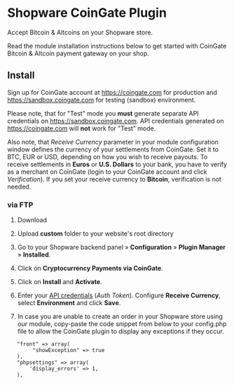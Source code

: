 # Shopware CoinGate Plugin

Accept Bitcoin & Altcoins on your Shopware store.

Read the module installation instructions below to get started with CoinGate Bitcoin & Altcoin payment gateway on your shop.

## Install

Sign up for CoinGate account at <https://coingate.com> for production and <https://sandbox.coingate.com> for testing (sandbox) environment.

Please note, that for "Test" mode you **must** generate separate API credentials on <https://sandbox.coingate.com>. API credentials generated on <https://coingate.com> will **not** work for "Test" mode.

Also note, that *Receive Currency* parameter in your module configuration window defines the currency of your settlements from CoinGate. Set it to BTC, EUR or USD, depending on how you wish to receive payouts. To receive settlements in **Euros** or **U.S. Dollars** to your bank, you have to verify as a merchant on CoinGate (login to your CoinGate account and click *Verification*). If you set your receive currency to **Bitcoin**, verification is not needed.

### via FTP

1. Download <releaselink>

2. Upload **custom** folder to your website's root directory

3. Go to your Shopware backend panel » **Configuration** » **Plugin Manager** » **Installed**.

3. Click on **Cryptocurrency Payments via CoinGate**.

4. Click on **Install** and **Activate**.

5. Enter your [API credentials](https://support.coingate.com/en/42/how-can-i-create-coingate-api-credentials) (*Auth Token*). Configure **Receive Currency**, select **Environment** and click **Save**.

6. In case you are unable to create an order in your Shopware store using our module, copy-paste the code snippet from below to your config.php file to allow the CoinGate plugin to display any exceptions if they occur.

```  
   "front" => array(
        "showException" => true
   ),
   "phpsettings" => array(
       'display_errors' => 1,
   ),
```
